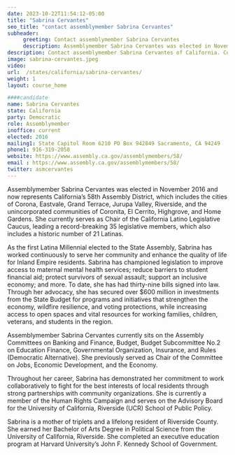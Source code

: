 ```yaml
---
date: 2023-10-22T11:54:12-05:00
title: "Sabrina Cervantes"
seo_title: "contact assemblymember Sabrina Cervantes"
subheader:
     greeting: Contact assemblymember Sabrina Cervantes
     description: Assemblymember Sabrina Cervantes was elected in November 2016 and now represents California’s 58th Assembly District, which includes the cities of Corona, Eastvale, Grand Terrace, Jurupa Valley, Riverside, and the unincorporated communities of Coronita, El Cerrito, Highgrove, and Home Gardens.
description: Contact assemblymember Sabrina Cervantes of California. Contact information for Sabrina Cervantes includes email address, phone number, and mailing address.
image: sabrina-cervantes.jpeg
video:
url:  /states/california/sabrina-cervantes/
weight: 1
layout: course_home

####candidate
name: Sabrina Cervantes
state: California
party: Democratic
role: Assemblymember
inoffice: current
elected: 2016
mailing1: State Capitol Room 6210 PO Box 942849 Sacramento, CA 94249
phone1: 916-319-2058
website: https://www.assembly.ca.gov/assemblymembers/58/
email : https://www.assembly.ca.gov/assemblymembers/58/
twitter: asmcervantes
---
```


Assemblymember Sabrina Cervantes was elected in November 2016 and now represents California’s 58th Assembly District, which includes the cities of Corona, Eastvale, Grand Terrace, Jurupa Valley, Riverside, and the unincorporated communities of Coronita, El Cerrito, Highgrove, and Home Gardens. She currently serves as Chair of the California Latino Legislative Caucus, leading a record-breaking 35 legislative members, which also includes a historic number of 21 Latinas.

As the first Latina Millennial elected to the State Assembly, Sabrina has worked continuously to serve her community and enhance the quality of life for Inland Empire residents. Sabrina has championed legislation to improve access to maternal mental health services; reduce barriers to student financial aid; protect survivors of sexual assault; support an inclusive economy; and more. To date, she has had thirty-nine bills signed into law. Through her advocacy, she has secured over $600 million in investments from the State Budget for programs and initiatives that strengthen the economy, wildfire resilience, and voting protections, while increasing access to open spaces and vital resources for working families, children, veterans, and students in the region.

Assemblymember Sabrina Cervantes currently sits on the Assembly Committees on Banking and Finance, Budget, Budget Subcommittee No.2 on Education Finance, Governmental Organization, Insurance, and Rules (Democratic Alternative). She previously served as Chair of the Committee on Jobs, Economic Development, and the Economy.

Throughout her career, Sabrina has demonstrated her commitment to work collaboratively to fight for the best interests of local residents through strong partnerships with community organizations. She is currently a member of the Human Rights Campaign and serves on the Advisory Board for the University of California, Riverside (UCR) School of Public Policy.

Sabrina is a mother of triplets and a lifelong resident of Riverside County. She earned her Bachelor of Arts Degree in Political Science from the University of California, Riverside. She completed an executive education program at Harvard University’s John F. Kennedy School of Government.
